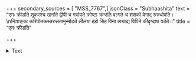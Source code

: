 +++
secondary_sources = [ "MSS_7767",]
jsonClass = "Subhaashita"
text = "एणः क्रीडति शूकरश्च खनति द्वीपी च गर्वायते क्रोष्टा क्रन्दति वल्गते च शशको वेगाद् रुरुर्धावति।  \nनिःशङ्कः करिपोतकस्तरुलतामुन्मोटते लीलया हंहो सिंह विना त्वयाद्य विपिने कीदृग्दशा वर्तते॥"
title = "एणः क्रीडति"

+++

<details><summary>Text</summary>

एणः क्रीडति शूकरश्च खनति द्वीपी च गर्वायते क्रोष्टा क्रन्दति वल्गते च शशको वेगाद् रुरुर्धावति।  
निःशङ्कः करिपोतकस्तरुलतामुन्मोटते लीलया हंहो सिंह विना त्वयाद्य विपिने कीदृग्दशा वर्तते॥
</details>
